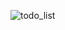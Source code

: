![todo_list](https://user-images.githubusercontent.com/28284285/74632774-7e609780-51a3-11ea-8004-e8e215230c7a.PNG)

